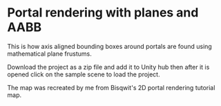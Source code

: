 # Portal rendering with planes and AABB

This is how axis aligned bounding boxes around portals are found using mathematical plane frustums.

Download the project as a zip file and add it to Unity hub then after it is opened click on the sample scene to load the project.

The map was recreated by me from Bisqwit's 2D portal rendering tutorial map.
